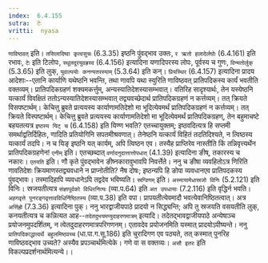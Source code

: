 ```yaml
---
index:  6.4.155
sutra:  टेः
vritti:  nyasa
---
```


`णाविष्ठवत्` इति। `तसिलादिष्वा कृत्वसुचः` (6.3.35) इष्ठनि पुंवद्भाव उक्तः, `र ऋतो हलादेर्लघोः` (6.4.161) इति रभावः, `टेः` इति टिलोपः, `स्थूलदूरयुवह्रस्व` (6.4.156) इत्यादिना यणादिपरस्य लोपः, पूर्वस्य च गुणः, `विन्मतोर्लुक्` (5.3.65) इति लुक्, `युवाल्पयोः कनन्यतरस्याम्` (5.3.64) इति कन्। `प्रियस्थिर` (6.4.157) इत्यादिना प्रादय आदेशाः--एतानि कार्याणि यथेष्ठनि भवन्ति, तथा णावपि यथा स्युरिति णाविष्ठवत् प्रातिपदिकस्य कार्यं भवतीति वक्तव्यम्। प्रातिपदिकग्रहणं शक्यमकर्त्तुम्, अन्यस्यातिदेशस्यासम्भवात्। वतिरिह सादृश्यार्थः, तेन यस्येष्ठनि यत्कार्यं विवक्षितं ततोऽन्यस्यातिदेशस्यासम्भवात् तद्व्यवच्छेदार्थ प्रातिपदिकग्रहणं न कर्त्तव्यम्। तत् क्रियते विसपष्टार्थम्। केचित्तु ब्रुवते प्रत्ययस्य कार्याणामतिदेशो मा भूदित्येवमर्थं प्रातिपदिकग्रहणं न कर्त्तव्यम्। तत् क्रियते विस्पष्टार्थम्। केचित्तु ब्रुवते प्रत्ययस्य कार्याणामतिदेशो मा भूदित्येवमर्थं प्रातिपदिकग्रहण्, तेन बहुमाचष्टे बहयतत्यत्र `इष्ठस्य यिट् च` (6.4.158) इति यिण्ण भवति? एतच्चायुक्तम्; इष्ठवदित्यत्र हि सप्तमी समर्थाद्वतिर्दिहितः, णादिति प्रतियोगिनि सपतमीश्रवणात्। तेनेष्ठनि यत्कार्यं विहितं तदतिदिश्यते, न त्विष्ठस्य यत्कार्यं तदपि। न च यिङ् इष्ठनि यत् कार्यम्, अपि त्विष्ठन एव। तस्यैह प्राप्तिरेव नास्तीति किं तन्निवृत्त्यर्थेन प्रातिपदिकग्रहणेन! `एनीम्` इति। एतच्छब्दात् `वर्णादनुदात्तात्तोपधात्` (4.1.39) इत्यादिना ङीष्, तकारस्य च नकारः। `एतयति` इति। णौ कृते पुंवद्भावेन ङीष्नकारावुभावपि निवर्त्तेते। ननु च ङीषा व्यवहितोऽत्र णिरिति णावतिदेशः क्रियमाणस्तद्व्यवधाने न प्राप्नोतीति? नैष दोषः; इष्ठन्यपि हि ङोपा व्यवधानएव प्रातिपदकस्य पुंवद्भावः। तस्मादिहापि व्यवधानेऽपि तद्वदेव भविष्यति।
`स्रग्विणम्` इति। `अस्मायामेधास्रजो विनिः` (5.2.121) इति विनिः। स्रजयतीत्यत्र `संज्ञापूर्वको विधिरनित्यः` (व्या.प.64) इति `अत उपधायाः` (7.2.116) इति वृद्धिर्न भवति। `अह्गवृत्ते पुनरङ्गवृत्तावविधिर्निष्ठितस्य` (व्या.प.38) इति वपा। प्रापयतीत्येवमादौ भवत्येवानिष्ठितत्वात्। अत्र `अर्त्तिह्रो` (7.3.36) इत्यादिना पुक्। ननु भारद्वाजीयपाठे प्रादयो न सिद्ध्यन्ति; अपि तु स्रजयति वसयतीति लुक्, कनयतीत्यत्र च कन्नित्यत आह--`तदेतदुभयमप्युदाहरणमात्रम्` इत्यादि। तदेतद्भावद्वाजीयपाठे अन्येषाञ्च प्रयोजनमुपदर्शितम्, न त्वेतदुदाहरणमात्रपरिगणनम्। एतावदेव प्रयोजनमिति यस्मात् प्रादयोऽपीष्यन्ते। ननु `प्रातिपदिकाद्धात्वर्थे बहुलमिष्ठवच्च` (धा.पा.ग.सू.186) इति चुरादिगण एव पठ्यते, तत् कस्मात् पुनरिह णाविष्ठवद्भाव उच्यते? अस्यैव प्रपञ्चार्थमित्येके। गणे वा स वक्तव्यः। `असौ इतरः` इति विकल्पप्रदर्शनार्थमित्यन्ये।।

